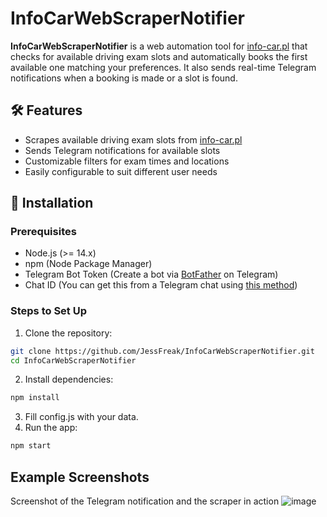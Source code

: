 # InfoCarWebScraperNotifier

**InfoCarWebScraperNotifier** is a web automation tool for [info-car.pl](https://info-car.pl/new/) that checks for available driving exam slots and automatically books the first available one matching your preferences. It also sends real-time Telegram notifications when a booking is made or a slot is found.

## 🛠️ Features

- Scrapes available driving exam slots from [info-car.pl](https://info-car.pl/new/)
- Sends Telegram notifications for available slots
- Customizable filters for exam times and locations
- Easily configurable to suit different user needs

## 🚀 Installation

### Prerequisites

- Node.js (>= 14.x)
- npm (Node Package Manager)
- Telegram Bot Token (Create a bot via [BotFather](https://core.telegram.org/bots#botfather) on Telegram)
- Chat ID (You can get this from a Telegram chat using [this method](https://stackoverflow.com/questions/32553106/how-can-i-get-a-telegram-users-chat-id))

### Steps to Set Up

1. Clone the repository:

```bash
git clone https://github.com/JessFreak/InfoCarWebScraperNotifier.git
cd InfoCarWebScraperNotifier
```

2. Install dependencies:
```bash
npm install
```

3. Fill config.js with your data.
4. Run the app:
```bash
npm start
```

## Example Screenshots
Screenshot of the Telegram notification and the scraper in action
![image](https://github.com/user-attachments/assets/1193a248-ef2a-428c-ae4d-00f4002eadf9)
